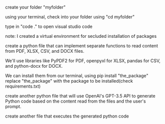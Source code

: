 create your folder "myfolder"

using your terminal, check into your folder using "cd myfolder"

type in "code ." to open visual studio code

note: I created a virtual environment for secluded installation of packages

create a python file that can implement separate functions to read content from PDF, XLSX, CSV, and DOCX files.

We'll use libraries like PyPDF2 for PDF, openpyxl for XLSX, pandas for CSV, and python-docx for DOCX.

We can install them from our terminal, using pip install "the_package" replace "the_package" with the package to be installed(check requirements.txt)

create another python file that will use OpenAI's GPT-3.5 API to generate Python code based on the content read from the files and the user's prompt.

create another file that executes the generated python code
